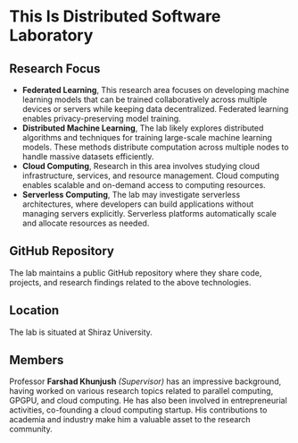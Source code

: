 # This Is Distributed Software Laboratory

## Research Focus

- **Federated Learning**, This research area focuses on developing machine learning models that can be trained collaboratively across multiple devices or servers while keeping data decentralized. Federated learning enables privacy-preserving model training.
- **Distributed Machine Learning**, The lab likely explores distributed algorithms and techniques for training large-scale machine learning models. These methods distribute computation across multiple nodes to handle massive datasets efficiently.
- **Cloud Computing**, Research in this area involves studying cloud infrastructure, services, and resource management. Cloud computing enables scalable and on-demand access to computing resources.
- **Serverless Computing**, The lab may investigate serverless architectures, where developers can build applications without managing servers explicitly. Serverless platforms automatically scale and allocate resources as needed.

## GitHub Repository

The lab maintains a public GitHub repository where they share code, projects, and research findings related to the above technologies.

## Location

The lab is situated at Shiraz University.

## Members

Professor **Farshad Khunjush** _(Supervisor)_ has an impressive background, having worked on various research topics related to parallel computing, GPGPU, and cloud computing. He has also been involved in entrepreneurial activities, co-founding a cloud computing startup. His contributions to academia and industry make him a valuable asset to the research community.



